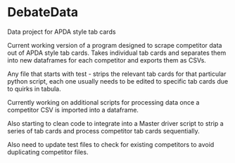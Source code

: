 # DebateData
Data project for APDA style tab cards

Current working version of a program designed to scrape competitor data out of APDA style tab cards. Takes individual tab cards and separates them into new dataframes for each competitor and exports them as CSVs.


Any file that starts with test - strips the relevant tab cards for that particular python script, each one usually needs to be edited to specific tab cards due to quirks in tabula.

Currently working on additional scripts for processing data once a competitor CSV is imported into a dataframe. 

Also starting to clean code to integrate into a Master driver script to strip a series of tab cards and process competitor tab cards sequentially. 

Also need to update test files to check for existing competitors to avoid duplicating competitor files. 
